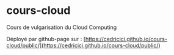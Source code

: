 # cours-cloud
Cours de vulgarisation du Cloud Computing

Déployé par github-page sur : [https://cedricici.github.io/cours-cloud/public/](https://cedricici.github.io/cours-cloud/public/)







